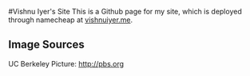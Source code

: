 #Vishnu Iyer's Site
This is a Github page for my site, which is deployed through namecheap at <a href = "http://vishnuiyer.me">vishnuiyer.me</a>.

Image Sources
--------------
UC Berkeley Picture: http://pbs.org
